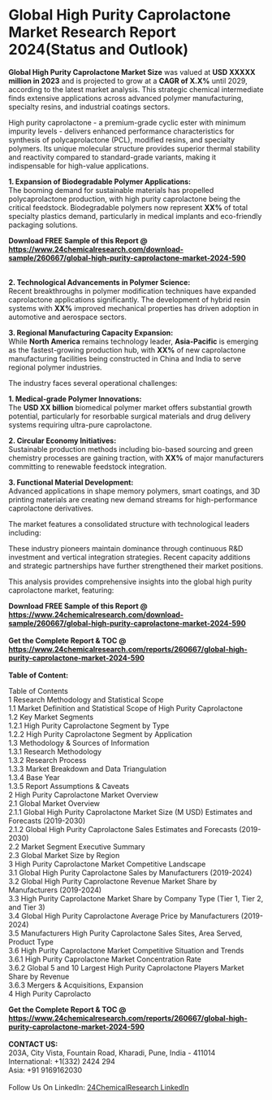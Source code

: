 <h1>Global High Purity Caprolactone Market Research Report 2024(Status and Outlook)</h1><p><strong>Global High Purity Caprolactone Market Size</strong> was valued at <strong>USD XXXXX million in 2023</strong> and is projected to grow at a <strong>CAGR of X.X%</strong> until 2029, according to the latest market analysis. This strategic chemical intermediate finds extensive applications across advanced polymer manufacturing, specialty resins, and industrial coatings sectors.</p><p>High purity caprolactone - a premium-grade cyclic ester with minimum impurity levels - delivers enhanced performance characteristics for synthesis of polycaprolactone (PCL), modified resins, and specialty polymers. Its unique molecular structure provides superior thermal stability and reactivity compared to standard-grade variants, making it indispensable for high-value applications.</p><p><strong>1. Expansion of Biodegradable Polymer Applications:</strong><br>
The booming demand for sustainable materials has propelled polycaprolactone production, with high purity caprolactone being the critical feedstock. Biodegradable polymers now represent <strong>XX%</strong> of total specialty plastics demand, particularly in medical implants and eco-friendly packaging solutions.</p><div><b>Download FREE Sample of this Report @ 
            <a href="https://www.24chemicalresearch.com/download-sample/260667/global-high-purity-caprolactone-market-2024-590">
            https://www.24chemicalresearch.com/download-sample/260667/global-high-purity-caprolactone-market-2024-590</a></b></div><br><p><strong>2. Technological Advancements in Polymer Science:</strong><br>
Recent breakthroughs in polymer modification techniques have expanded caprolactone applications significantly. The development of hybrid resin systems with <strong>XX%</strong> improved mechanical properties has driven adoption in automotive and aerospace sectors.</p><p><strong>3. Regional Manufacturing Capacity Expansion:</strong><br>
While <strong>North America</strong> remains technology leader, <strong>Asia-Pacific</strong> is emerging as the fastest-growing production hub, with <strong>XX%</strong> of new caprolactone manufacturing facilities being constructed in China and India to serve regional polymer industries.</p><p>The industry faces several operational challenges:</p><p><strong>1. Medical-grade Polymer Innovations:</strong><br>
The <strong>USD XX billion</strong> biomedical polymer market offers substantial growth potential, particularly for resorbable surgical materials and drug delivery systems requiring ultra-pure caprolactone.</p><p><strong>2. Circular Economy Initiatives:</strong><br>
Sustainable production methods including bio-based sourcing and green chemistry processes are gaining traction, with <strong>XX%</strong> of major manufacturers committing to renewable feedstock integration.</p><p><strong>3. Functional Material Development:</strong><br>
Advanced applications in shape memory polymers, smart coatings, and 3D printing materials are creating new demand streams for high-performance caprolactone derivatives.</p><p>The market features a consolidated structure with technological leaders including:</p><p>These industry pioneers maintain dominance through continuous R&amp;D investment and vertical integration strategies. Recent capacity additions and strategic partnerships have further strengthened their market positions.</p><p>This analysis provides comprehensive insights into the global high purity caprolactone market, featuring:</p><div><b>Download FREE Sample of this Report @ 
            <a href="https://www.24chemicalresearch.com/download-sample/260667/global-high-purity-caprolactone-market-2024-590">
            https://www.24chemicalresearch.com/download-sample/260667/global-high-purity-caprolactone-market-2024-590</a></b></div><br><div><b>Get the Complete Report & TOC @ 
            <a href="https://www.24chemicalresearch.com/reports/260667/global-high-purity-caprolactone-market-2024-590">
            https://www.24chemicalresearch.com/reports/260667/global-high-purity-caprolactone-market-2024-590</a></b></div><br>
            <b>Table of Content:</b><p>Table of Contents<br />
1 Research Methodology and Statistical Scope<br />
1.1 Market Definition and Statistical Scope of High Purity Caprolactone<br />
1.2 Key Market Segments<br />
1.2.1 High Purity Caprolactone Segment by Type<br />
1.2.2 High Purity Caprolactone Segment by Application<br />
1.3 Methodology & Sources of Information<br />
1.3.1 Research Methodology<br />
1.3.2 Research Process<br />
1.3.3 Market Breakdown and Data Triangulation<br />
1.3.4 Base Year<br />
1.3.5 Report Assumptions & Caveats<br />
2 High Purity Caprolactone Market Overview<br />
2.1 Global Market Overview<br />
2.1.1 Global High Purity Caprolactone Market Size (M USD) Estimates and Forecasts (2019-2030)<br />
2.1.2 Global High Purity Caprolactone Sales Estimates and Forecasts (2019-2030)<br />
2.2 Market Segment Executive Summary<br />
2.3 Global Market Size by Region<br />
3 High Purity Caprolactone Market Competitive Landscape<br />
3.1 Global High Purity Caprolactone Sales by Manufacturers (2019-2024)<br />
3.2 Global High Purity Caprolactone Revenue Market Share by Manufacturers (2019-2024)<br />
3.3 High Purity Caprolactone Market Share by Company Type (Tier 1, Tier 2, and Tier 3)<br />
3.4 Global High Purity Caprolactone Average Price by Manufacturers (2019-2024)<br />
3.5 Manufacturers High Purity Caprolactone Sales Sites, Area Served, Product Type<br />
3.6 High Purity Caprolactone Market Competitive Situation and Trends<br />
3.6.1 High Purity Caprolactone Market Concentration Rate<br />
3.6.2 Global 5 and 10 Largest High Purity Caprolactone Players Market Share by Revenue<br />
3.6.3 Mergers & Acquisitions, Expansion<br />
4 High Purity Caprolacto</p><div><b>Get the Complete Report & TOC @ 
            <a href="https://www.24chemicalresearch.com/reports/260667/global-high-purity-caprolactone-market-2024-590">
            https://www.24chemicalresearch.com/reports/260667/global-high-purity-caprolactone-market-2024-590</a></b></div><br><b>CONTACT US:</b><br>
            203A, City Vista, Fountain Road, Kharadi, Pune, India - 411014<br>
            International: +1(332) 2424 294<br>
            Asia: +91 9169162030 <br><br>
            Follow Us On LinkedIn: <a href="https://www.linkedin.com/company/24chemicalresearch/">24ChemicalResearch LinkedIn</a>